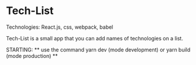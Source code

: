 # Tech-List
Technologies: React.js, css, webpack, babel

Tech-List is a small app that you can add names of technologies on a list.

STARTING:
** use the command yarn dev (mode development) or yarn build (mode production) **
